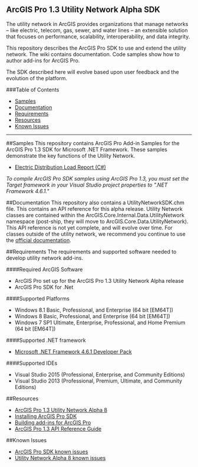 ## ArcGIS Pro 1.3 Utility Network Alpha SDK

The utility network in ArcGIS provides organizations that manage networks – like electric, telecom, gas, sewer, and water lines – an extensible solution that focuses on performance, scalability, interoperability, and data integrity. 

This repository describes the ArcGIS Pro SDK to use and extend the utility network.  The wiki contains documentation.  Code samples show how to author add-ins for ArcGIS Pro.

The SDK described here will evolve based upon user feedback and the evolution of the platform.

###Table of Contents

* [Samples](#samples)
* [Documentation](#documentation)
* [Requirements](#requirements)
* [Resources](#resources)
* [Known Issues](#known-issues)

-------------------------
##Samples
This repository contains ArcGIS Pro Add-in Samples for the ArcGIS Pro 1.3 SDK for Microsoft .NET Framework.  These samples demonstrate the key functions of the Utility Network.

* [Electric Distribution Load Report (C#)](https://github.com/esri/utility-network-sdk/tree/master/LoadReportSample)

*To compile ArcGIS Pro SDK samples using ArcGIS Pro 1.3, you must set the Target framework in your Visual Studio project properties to ".NET Framework 4.6.1."*

##Documentation
This repository also contains a UtilityNetworkSDK.chm file.  This contains an API reference for this alpha release.  Utility Network classes are contained within the ArcGIS.Core.Internal.Data.UtilityNetwork namespace (post-ship, they will move to ArcGIS.Core.Data.UtilityNetwork).  This API reference is not yet complete, and will evolve over time.  For classes outside of the utility network, we recommend you continue to use the [official documentation](http://pro.arcgis.com/en/pro-app/sdk/api-reference/#topic1.html).

##Requirements
The requirements and supported software needed to develop utility network add-ins.

####Required ArcGIS Software 
* ArcGIS Pro set up for the ArcGIS Pro 1.3 Utility Network Alpha release
* ArcGIS Pro SDK for .Net

####Supported Platforms
* Windows 8.1 Basic, Professional, and Enterprise (64 bit [EM64T]) 
* Windows 8 Basic, Professional, and Enterprise (64 bit [EM64T]) 
* Windows 7 SP1 Ultimate, Enterprise, Professional, and Home Premium (64 bit [EM64T]) 

####Supported .NET framework
* [Microsoft .NET Framework 4.6.1 Developer Pack](https://www.microsoft.com/en-us/download/details.aspx?id=49978)

####Supported IDEs
* Visual Studio 2015 (Professional, Enterprise, and Community Editions)
* Visual Studio 2013 (Professional, Premium, Ultimate, and Community Editions)

##Resources
* [ArcGIS Pro 1.3 Utility Network Alpha 8](https://earlyadopter.esri.com/project/version/item.html?cap=2578B1991F9E43C7B114BD1BB37462C9&arttypeid={13C846C4-9434-4B46-A34C-97D3F4DBCDF3}&artid={B3E549B4-E69A-49A7-8388-942E6543ABA4}) 
* [Installing ArcGIS Pro SDK](https://github.com/Esri/arcgis-pro-sdk#installing-arcgis-pro-sdk-for-net)
* [Building add-ins for ArcGIS Pro](https://github.com/Esri/arcgis-pro-sdk/wiki/ProGuide-Build-your-first-add-in)
* [ArcGIS Pro 1.3 API Reference Guide](http://pro.arcgis.com/en/pro-app/sdk/api-reference/#topic1.html)

##Known Issues
* [ArcGIS Pro SDK known issues](https://github.com/Esri/arcgis-pro-sdk#known-issues)
* [Utility Network Alpha 8 known issues](https://earlyadopter.esri.com/project/article/default.html?cap=2578B1991F9E43C7B114BD1BB37462C9&arttypeid={4ADB0546-A6AF-4E40-9692-7420B94E5DE1})

